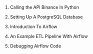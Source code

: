 
1. Calling the API Binance In Python

2. Setting Up A PostgreSQL Database

3. Introduction To Airflow

4. An Example ETL Pipeline With Airflow

5. Debugging Airflow Code
